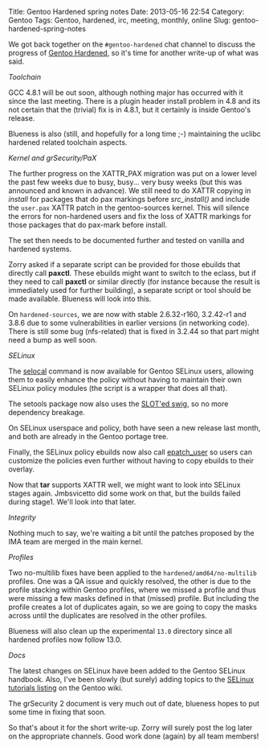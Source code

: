Title: Gentoo Hardened spring notes
Date: 2013-05-16 22:54
Category: Gentoo
Tags: Gentoo, hardened, irc, meeting, monthly, online
Slug: gentoo-hardened-spring-notes

We got back together on the `#gentoo-hardened` chat channel to discuss
the progress of [Gentoo
Hardened](http://www.gentoo.org/proj/en/hardened), so it's time for
another write-up of what was said.

*Toolchain*

GCC 4.8.1 will be out soon, although nothing major has occurred with it
since the last meeting. There is a plugin header install problem in 4.8
and its not certain that the (trivial) fix is in 4.8.1, but it certainly
is inside Gentoo's release.

Blueness is also (still, and hopefully for a long time ;-) maintaining
the uclibc hardened related toolchain aspects.

*Kernel and grSecurity/PaX*

The further progress on the XATTR\_PAX migration was put on a lower
level the past few weeks due to busy, busy... very busy weeks (but this
was announced and known in advance). We still need to do XATTR copying
in *install* for packages that do pax markings before *src\_install()*
and include the `user.pax` XATTR patch in the gentoo-sources kernel.
This will silence the errors for non-hardened users and fix the loss of
XATTR markings for those packages that do pax-mark before install.

The set then needs to be documented further and tested on vanilla and
hardened systems.

Zorry asked if a separate script can be provided for those ebuilds that
directly call **paxctl**. These ebuilds might want to switch to the
eclass, but if they need to call **paxctl** or similar directly (for
instance because the result is immediately used for further building), a
separate script or tool should be made available. Blueness will look
into this.

On `hardened-sources`, we are now with stable 2.6.32-r160, 3.2.42-r1 and
3.8.6 due to some vulnerabilities in earlier versions (in networking
code). There is still some bug (nfs-related) that is fixed in 3.2.44 so
that part might need a bump as well soon.

*SELinux*

The
[selocal](http://blog.siphos.be/2013/04/introducing-selocal-for-small-selinux-policy-enhancements/)
command is now available for Gentoo SELinux users, allowing them to
easily enhance the policy without having to maintain their own SELinux
policy modules (the script is a wrapper that does all that).

The setools package now also uses the [SLOT'ed
swig](http://blog.siphos.be/2013/04/sloting-the-old-swig-1/), so no more
dependency breakage.

On SELinux userspace and policy, both have seen a new release last
month, and both are already in the Gentoo portage tree.

Finally, the SELinux policy ebuilds now also call
[epatch\_user](http://blog.siphos.be/2013/05/overriding-the-default-selinux-policies/)
so users can customize the policies even further without having to copy
ebuilds to their overlay.

Now that **tar** supports XATTR well, we might want to look into SELinux
stages again. Jmbsvicetto did some work on that, but the builds failed
during stage1. We'll look into that later.

*Integrity*

Nothing much to say, we're waiting a bit until the patches proposed by
the IMA team are merged in the main kernel.

*Profiles*

Two no-multilib fixes have been applied to the
`hardened/amd64/no-multilib` profiles. One was a QA issue and quickly
resolved, the other is due to the profile stacking within Gentoo
profiles, where we missed a profile and thus were missing a few masks
defined in that (missed) profile. But including the profile creates a
lot of duplicates again, so we are going to copy the masks across until
the duplicates are resolved in the other profiles.

Blueness will also clean up the experimental `13.0` directory since all
hardened profiles now follow 13.0.

*Docs*

The latest changes on SELinux have been added to the Gentoo SELinux
handbook. Also, I've been slowly (but surely) adding topics to the
[SELinux tutorials
listing](https://wiki.gentoo.org/wiki/SELinux/Tutorials) on the Gentoo
wiki.

The grSecurity 2 document is very much out of date, blueness hopes to
put some time in fixing that soon.

So that's about it for the short write-up. Zorry will surely post the
log later on the appropriate channels. Good work done (again) by all
team members!
